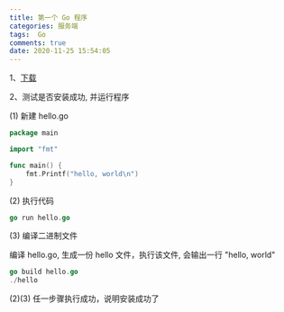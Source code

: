 ```yaml
---
title: 第一个 Go 程序
categories: 服务端
tags:  Go
comments: true
date: 2020-11-25 15:54:05
---
```

1、[下载](https://golang.org/dl/)

2、测试是否安装成功, 并运行程序

(1) 新建 hello.go

```go
package main

import "fmt"

func main() {
	fmt.Printf("hello, world\n")
}
```

(2) 执行代码

```go
go run hello.go 
```

(3) 编译二进制文件

编译 hello.go, 生成一份 hello 文件，执行该文件, 会输出一行 "hello, world"

```go
go build hello.go
./hello
```

(2)(3) 任一步骤执行成功，说明安装成功了